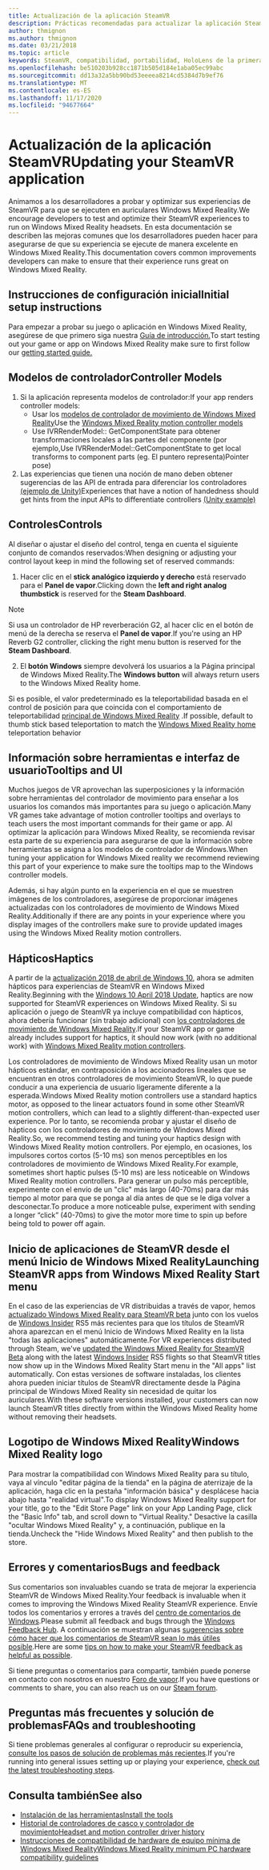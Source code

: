 ```yaml
---
title: Actualización de la aplicación SteamVR
description: Prácticas recomendadas para actualizar la aplicación SteamVR con el fin de maximizar la compatibilidad con auriculares de realidad mixta de Windows.
author: thmignon
ms.author: thmignon
ms.date: 03/21/2018
ms.topic: article
keywords: SteamVR, compatibilidad, portabilidad, HoloLens de la primera generación, auriculares de realidad mixta, auriculares de realidad mixta de Windows, migración, Windows 10, controladores de streaming de movimiento, hápticos
ms.openlocfilehash: be510203b928cc1871b505d184e1aba05ec99abc
ms.sourcegitcommit: dd13a32a5bb90bd53eeeea8214cd5384d7b9ef76
ms.translationtype: MT
ms.contentlocale: es-ES
ms.lasthandoff: 11/17/2020
ms.locfileid: "94677664"
---
```

# <a name="updating-your-steamvr-application"></a><span data-ttu-id="81b2b-104">Actualización de la aplicación SteamVR</span><span class="sxs-lookup"><span data-stu-id="81b2b-104">Updating your SteamVR application</span></span>
<span data-ttu-id="81b2b-105">Animamos a los desarrolladores a probar y optimizar sus experiencias de SteamVR para que se ejecuten en auriculares Windows Mixed Reality.</span><span class="sxs-lookup"><span data-stu-id="81b2b-105">We encourage developers to test and optimize their SteamVR experiences to run on Windows Mixed Reality headsets.</span></span> <span data-ttu-id="81b2b-106">En esta documentación se describen las mejoras comunes que los desarrolladores pueden hacer para asegurarse de que su experiencia se ejecute de manera excelente en Windows Mixed Reality.</span><span class="sxs-lookup"><span data-stu-id="81b2b-106">This documentation covers common improvements developers can make to ensure that their experience runs great on Windows Mixed Reality.</span></span>

## <a name="initial-setup-instructions"></a><span data-ttu-id="81b2b-107">Instrucciones de configuración inicial</span><span class="sxs-lookup"><span data-stu-id="81b2b-107">Initial setup instructions</span></span>

<span data-ttu-id="81b2b-108">Para empezar a probar su juego o aplicación en Windows Mixed Reality, asegúrese de que primero siga nuestra [Guía de introducción.](https://aka.ms/WindowsMixedRealitySteamVR)</span><span class="sxs-lookup"><span data-stu-id="81b2b-108">To start testing out your game or app on Windows Mixed Reality make sure to first follow our [getting started guide.](https://aka.ms/WindowsMixedRealitySteamVR)</span></span>

## <a name="controller-models"></a><span data-ttu-id="81b2b-109">Modelos de controlador</span><span class="sxs-lookup"><span data-stu-id="81b2b-109">Controller Models</span></span>
1. <span data-ttu-id="81b2b-110">Si la aplicación representa modelos de controlador:</span><span class="sxs-lookup"><span data-stu-id="81b2b-110">If your app renders controller models:</span></span>
    * <span data-ttu-id="81b2b-111">Usar los [modelos de controlador de movimiento de Windows Mixed Reality](../../design/motion-controllers.md#rendering-the-motion-controller-model)</span><span class="sxs-lookup"><span data-stu-id="81b2b-111">Use the [Windows Mixed Reality motion controller models](../../design/motion-controllers.md#rendering-the-motion-controller-model)</span></span>
    * <span data-ttu-id="81b2b-112">Use IVRRenderModel:: GetComponentState para obtener transformaciones locales a las partes del componente (por ejemplo,</span><span class="sxs-lookup"><span data-stu-id="81b2b-112">Use IVRRenderModel::GetComponentState to get local transforms to component parts (eg.</span></span> <span data-ttu-id="81b2b-113">El puntero representa)</span><span class="sxs-lookup"><span data-stu-id="81b2b-113">Pointer pose)</span></span>
2. <span data-ttu-id="81b2b-114">Las experiencias que tienen una noción de mano deben obtener sugerencias de las API de entrada para diferenciar los controladores [(ejemplo de Unity)](../unity/gestures-and-motion-controllers-in-unity.md#unity-buttonaxis-mapping-table)</span><span class="sxs-lookup"><span data-stu-id="81b2b-114">Experiences that have a notion of handedness should get hints from the input APIs to differentiate controllers [(Unity example)](../unity/gestures-and-motion-controllers-in-unity.md#unity-buttonaxis-mapping-table)</span></span>

## <a name="controls"></a><span data-ttu-id="81b2b-115">Controles</span><span class="sxs-lookup"><span data-stu-id="81b2b-115">Controls</span></span>

<span data-ttu-id="81b2b-116">Al diseñar o ajustar el diseño del control, tenga en cuenta el siguiente conjunto de comandos reservados:</span><span class="sxs-lookup"><span data-stu-id="81b2b-116">When designing or adjusting your control layout keep in mind the following set of reserved commands:</span></span>
1. <span data-ttu-id="81b2b-117">Hacer clic en el **stick analógico izquierdo y derecho** está reservado para el **Panel de vapor**.</span><span class="sxs-lookup"><span data-stu-id="81b2b-117">Clicking down the **left and right analog thumbstick** is reserved for the **Steam Dashboard**.</span></span>

> [!NOTE]
> <span data-ttu-id="81b2b-118">Si usa un controlador de HP reverberación G2, al hacer clic en el botón de menú de la derecha se reserva el **Panel de vapor**.</span><span class="sxs-lookup"><span data-stu-id="81b2b-118">If you're using an HP Reverb G2 controller, clicking the right menu button is reserved for the **Steam Dashboard**.</span></span>

2. <span data-ttu-id="81b2b-119">El **botón Windows** siempre devolverá los usuarios a la Página principal de Windows Mixed Reality.</span><span class="sxs-lookup"><span data-stu-id="81b2b-119">The **Windows button** will always return users to the Windows Mixed Reality home.</span></span>

<span data-ttu-id="81b2b-120">Si es posible, el valor predeterminado es la teleportabilidad basada en el control de posición para que coincida con el comportamiento de teleportabilidad [principal de Windows Mixed Reality](../../discover/navigating-the-windows-mixed-reality-home.md#getting-around-your-home) .</span><span class="sxs-lookup"><span data-stu-id="81b2b-120">If possible, default to thumb stick based teleportation to match the [Windows Mixed Reality home](../../discover/navigating-the-windows-mixed-reality-home.md#getting-around-your-home) teleportation behavior</span></span>

## <a name="tooltips-and-ui"></a><span data-ttu-id="81b2b-121">Información sobre herramientas e interfaz de usuario</span><span class="sxs-lookup"><span data-stu-id="81b2b-121">Tooltips and UI</span></span>

<span data-ttu-id="81b2b-122">Muchos juegos de VR aprovechan las superposiciones y la información sobre herramientas del controlador de movimiento para enseñar a los usuarios los comandos más importantes para su juego o aplicación.</span><span class="sxs-lookup"><span data-stu-id="81b2b-122">Many VR games take advantage of motion controller tooltips and overlays to teach users the most important commands for their game or app.</span></span> <span data-ttu-id="81b2b-123">Al optimizar la aplicación para Windows Mixed Reality, se recomienda revisar esta parte de su experiencia para asegurarse de que la información sobre herramientas se asigna a los modelos de controlador de Windows.</span><span class="sxs-lookup"><span data-stu-id="81b2b-123">When tuning your application for Windows Mixed reality we recommend reviewing this part of your experience to make sure the tooltips map to the Windows controller models.</span></span>

<span data-ttu-id="81b2b-124">Además, si hay algún punto en la experiencia en el que se muestren imágenes de los controladores, asegúrese de proporcionar imágenes actualizadas con los controladores de movimiento de Windows Mixed Reality.</span><span class="sxs-lookup"><span data-stu-id="81b2b-124">Additionally if there are any points in your experience where you display images of the controllers make sure to provide updated images using the Windows Mixed Reality motion controllers.</span></span>

## <a name="haptics"></a><span data-ttu-id="81b2b-125">Hápticos</span><span class="sxs-lookup"><span data-stu-id="81b2b-125">Haptics</span></span>

<span data-ttu-id="81b2b-126">A partir de la [actualización 2018 de abril de Windows 10](https://docs.microsoft.com/windows/mixed-reality/enthusiast-guide/release-notes-april-2018), ahora se admiten hápticos para experiencias de SteamVR en Windows Mixed Reality.</span><span class="sxs-lookup"><span data-stu-id="81b2b-126">Beginning with the [Windows 10 April 2018 Update](https://docs.microsoft.com/windows/mixed-reality/enthusiast-guide/release-notes-april-2018), haptics are now supported for SteamVR experiences on Windows Mixed Reality.</span></span> <span data-ttu-id="81b2b-127">Si su aplicación o juego de SteamVR ya incluye compatibilidad con hápticos, ahora debería funcionar (sin trabajo adicional) con [los controladores de movimiento de Windows Mixed Reality](../../design/motion-controllers.md).</span><span class="sxs-lookup"><span data-stu-id="81b2b-127">If your SteamVR app or game already includes support for haptics, it should now work (with no additional work) with [Windows Mixed Reality motion controllers](../../design/motion-controllers.md).</span></span>

<span data-ttu-id="81b2b-128">Los controladores de movimiento de Windows Mixed Reality usan un motor hápticos estándar, en contraposición a los accionadores lineales que se encuentran en otros controladores de movimiento SteamVR, lo que puede conducir a una experiencia de usuario ligeramente diferente a la esperada.</span><span class="sxs-lookup"><span data-stu-id="81b2b-128">Windows Mixed Reality motion controllers use a standard haptics motor, as opposed to the linear actuators found in some other SteamVR motion controllers, which can lead to a slightly different-than-expected user experience.</span></span> <span data-ttu-id="81b2b-129">Por lo tanto, se recomienda probar y ajustar el diseño de hápticos con los controladores de movimiento de Windows Mixed Reality.</span><span class="sxs-lookup"><span data-stu-id="81b2b-129">So, we recommend testing and tuning your haptics design with Windows Mixed Reality motion controllers.</span></span> <span data-ttu-id="81b2b-130">Por ejemplo, en ocasiones, los impulsores cortos cortos (5-10 ms) son menos perceptibles en los controladores de movimiento de Windows Mixed Reality.</span><span class="sxs-lookup"><span data-stu-id="81b2b-130">For example, sometimes short haptic pulses (5-10 ms) are less noticeable on Windows Mixed Reality motion controllers.</span></span> <span data-ttu-id="81b2b-131">Para generar un pulso más perceptible, experimente con el envío de un "clic" más largo (40-70ms) para dar más tiempo al motor para que se ponga al día antes de que se le diga volver a desconectar.</span><span class="sxs-lookup"><span data-stu-id="81b2b-131">To produce a more noticeable pulse, experiment with sending a longer “click” (40-70ms) to give the motor more time to spin up before being told to power off again.</span></span>

## <a name="launching-steamvr-apps-from-windows-mixed-reality-start-menu"></a><span data-ttu-id="81b2b-132">Inicio de aplicaciones de SteamVR desde el menú Inicio de Windows Mixed Reality</span><span class="sxs-lookup"><span data-stu-id="81b2b-132">Launching SteamVR apps from Windows Mixed Reality Start menu</span></span>

<span data-ttu-id="81b2b-133">En el caso de las experiencias de VR distribuidas a través de vapor, hemos [actualizado Windows Mixed Reality para SteamVR beta](https://steamcommunity.com/games/719950/announcements/detail/1687045485866139800) junto con los vuelos de [Windows Insider](https://insider.windows.com) RS5 más recientes para que los títulos de SteamVR ahora aparezcan en el menú Inicio de Windows Mixed Reality en la lista "todas las aplicaciones" automáticamente.</span><span class="sxs-lookup"><span data-stu-id="81b2b-133">For VR experiences distributed through Steam, we've [updated the Windows Mixed Reality for SteamVR Beta](https://steamcommunity.com/games/719950/announcements/detail/1687045485866139800) along with the latest [Windows Insider](https://insider.windows.com) RS5 flights so that SteamVR titles now show up in the Windows Mixed Reality Start menu in the "All apps" list automatically.</span></span> <span data-ttu-id="81b2b-134">Con estas versiones de software instaladas, los clientes ahora pueden iniciar títulos de SteamVR directamente desde la Página principal de Windows Mixed Reality sin necesidad de quitar los auriculares.</span><span class="sxs-lookup"><span data-stu-id="81b2b-134">With these software versions installed, your customers can now launch SteamVR titles directly from within the Windows Mixed Reality home without removing their headsets.</span></span>

## <a name="windows-mixed-reality-logo"></a><span data-ttu-id="81b2b-135">Logotipo de Windows Mixed Reality</span><span class="sxs-lookup"><span data-stu-id="81b2b-135">Windows Mixed Reality logo</span></span>

<span data-ttu-id="81b2b-136">Para mostrar la compatibilidad con Windows Mixed Reality para su título, vaya al vínculo "editar página de la tienda" en la página de aterrizaje de la aplicación, haga clic en la pestaña "información básica" y desplácese hacia abajo hasta "realidad virtual".</span><span class="sxs-lookup"><span data-stu-id="81b2b-136">To display Windows Mixed Reality support for your title, go to the "Edit Store Page" link on your App Landing Page, click the "Basic Info" tab, and scroll down to "Virtual Reality."</span></span> <span data-ttu-id="81b2b-137">Desactive la casilla "ocultar Windows Mixed Reality" y, a continuación, publique en la tienda.</span><span class="sxs-lookup"><span data-stu-id="81b2b-137">Uncheck the "Hide Windows Mixed Reality" and then publish to the store.</span></span>

## <a name="bugs-and-feedback"></a><span data-ttu-id="81b2b-138">Errores y comentarios</span><span class="sxs-lookup"><span data-stu-id="81b2b-138">Bugs and feedback</span></span>

<span data-ttu-id="81b2b-139">Sus comentarios son invaluables cuando se trata de mejorar la experiencia SteamVR de Windows Mixed Reality.</span><span class="sxs-lookup"><span data-stu-id="81b2b-139">Your feedback is invaluable when it comes to improving the Windows Mixed Reality SteamVR experience.</span></span> <span data-ttu-id="81b2b-140">Envíe todos los comentarios y errores a través del [centro de comentarios de Windows](https://docs.microsoft.com/windows/mixed-reality/enthusiast-guide/filing-feedback).</span><span class="sxs-lookup"><span data-stu-id="81b2b-140">Please submit all feedback and bugs through the [Windows Feedback Hub](https://docs.microsoft.com/windows/mixed-reality/enthusiast-guide/filing-feedback).</span></span> <span data-ttu-id="81b2b-141">A continuación se muestran algunas [sugerencias sobre cómo hacer que los comentarios de SteamVR sean lo más útiles posible](https://docs.microsoft.com/windows/mixed-reality/enthusiast-guide/using-steamvr-with-windows-mixed-reality#sharing-feedback-on-steamvr).</span><span class="sxs-lookup"><span data-stu-id="81b2b-141">Here are some [tips on how to make your SteamVR feedback as helpful as possible](https://docs.microsoft.com/windows/mixed-reality/enthusiast-guide/using-steamvr-with-windows-mixed-reality#sharing-feedback-on-steamvr).</span></span>

<span data-ttu-id="81b2b-142">Si tiene preguntas o comentarios para compartir, también puede ponerse en contacto con nosotros en nuestro [Foro de vapor](https://steamcommunity.com/app/719950/discussions/).</span><span class="sxs-lookup"><span data-stu-id="81b2b-142">If you have questions or comments to share, you can also reach us on our [Steam forum](https://steamcommunity.com/app/719950/discussions/).</span></span>

## <a name="faqs-and-troubleshooting"></a><span data-ttu-id="81b2b-143">Preguntas más frecuentes y solución de problemas</span><span class="sxs-lookup"><span data-stu-id="81b2b-143">FAQs and troubleshooting</span></span>

<span data-ttu-id="81b2b-144">Si tiene problemas generales al configurar o reproducir su experiencia, [consulte los pasos de solución de problemas más recientes](https://docs.microsoft.com/windows/mixed-reality/enthusiast-guide/troubleshooting-windows-mixed-reality#steamvr).</span><span class="sxs-lookup"><span data-stu-id="81b2b-144">If you're running into general issues setting up or playing your experience, [check out the latest troubleshooting steps](https://docs.microsoft.com/windows/mixed-reality/enthusiast-guide/troubleshooting-windows-mixed-reality#steamvr).</span></span>

## <a name="see-also"></a><span data-ttu-id="81b2b-145">Consulta también</span><span class="sxs-lookup"><span data-stu-id="81b2b-145">See also</span></span>
* [<span data-ttu-id="81b2b-146">Instalación de las herramientas</span><span class="sxs-lookup"><span data-stu-id="81b2b-146">Install the tools</span></span>](../install-the-tools.md)
* [<span data-ttu-id="81b2b-147">Historial de controladores de casco y controlador de movimiento</span><span class="sxs-lookup"><span data-stu-id="81b2b-147">Headset and motion controller driver history</span></span>](https://docs.microsoft.com/windows/mixed-reality/enthusiast-guide/mixed-reality-software)
* [<span data-ttu-id="81b2b-148">Instrucciones de compatibilidad de hardware de equipo mínima de Windows Mixed Reality</span><span class="sxs-lookup"><span data-stu-id="81b2b-148">Windows Mixed Reality minimum PC hardware compatibility guidelines</span></span>](https://docs.microsoft.com/windows/mixed-reality/enthusiast-guide/windows-mixed-reality-minimum-pc-hardware-compatibility-guidelines)
